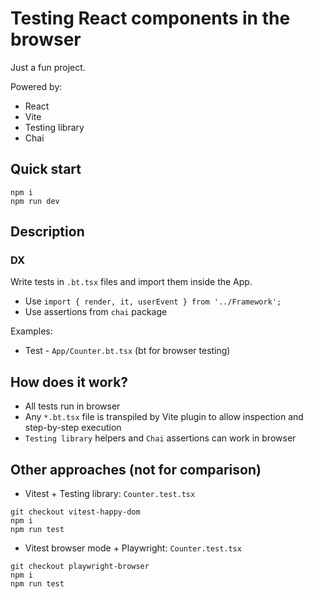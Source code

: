 # Testing React components in the browser

Just a fun project.

Powered by:

- React
- Vite
- Testing library
- Chai

## Quick start

```
npm i
npm run dev
```

## Description

### DX

Write tests in `.bt.tsx` files and import them inside the App.

- Use `import { render, it, userEvent } from '../Framework';`
- Use assertions from `chai` package

Examples:

- Test - `App/Counter.bt.tsx` (bt for browser testing)

## How does it work?

- All tests run in browser
- Any `*.bt.tsx` file is transpiled by Vite plugin to allow inspection and step-by-step execution
- `Testing library` helpers and `Chai` assertions can work in browser

## Other approaches (not for comparison)

- Vitest + Testing library: `Counter.test.tsx`

```
git checkout vitest-happy-dom
npm i
npm run test
```

- Vitest browser mode + Playwright: `Counter.test.tsx`

```
git checkout playwright-browser
npm i
npm run test
```
